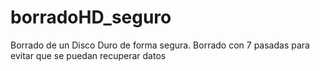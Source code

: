 # borradoHD_seguro
Borrado de un Disco Duro de forma segura. Borrado con 7 pasadas para evitar que se puedan recuperar datos
